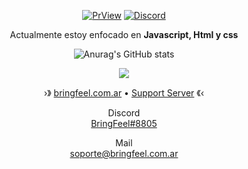 <div align="center">
  
[![PrView](https://komarev.com/ghpvc/?username=BringFeel&style=for-the-badge)](https://github.com/BringFeel)
[![Discord](https://img.shields.io/discord/952035654831845457?color=%237289DA&style=for-the-badge)](https://discord.bringfeel.com) </p>
  
<p>Actualmente estoy enfocado en <b>Javascript, Html y css</b></p>
<p><img" src="https://github-readme-stats.vercel.app/api/top-langs/?username=BringFeel&layout=compact&theme=light"></p>
  
  ![Anurag's GitHub stats](https://github-readme-stats.vercel.app/api?username=BringFeel&bg_color=50,790000,002A80&title_color=7BA0FE&text_color=6AA5D9)
<p><img align="center" s<p align="center"><img align="center" src="https://github-readme-stats.vercel.app/api/top-langs/?username=BringFeel&layout=compact&bg_color=50,790000,002A80&title_color=7BA0FE&text_color=6AA5D9""></p>

›》 [bringfeel.com.ar](https://bringfeel.com.ar/) • [Support Server](https://discord.bringfeel.com) 《‹


   Discord\
  [BringFeel#8805](https://discord.com/users/489613817165381669)
  
  Mail\
  [soporte@bringfeel.com.ar](mailto:soporte@bringfeel.com.ar)

</div>
